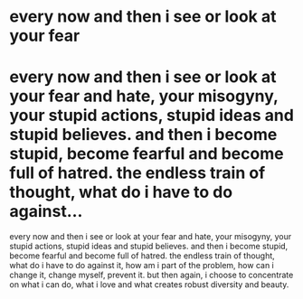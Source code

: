 # every now and then i see or look at your fear

# every now and then i see or look at your fear and hate, your misogyny, your stupid actions, stupid ideas and stupid believes. and then i become stupid, become fearful and become full of hatred. the endless train of thought, what do i have to do against…

every now and then i see or look at your fear and hate, your misogyny, your stupid actions, stupid ideas and stupid believes. and then i become stupid, become fearful and become full of hatred. the endless train of thought, what do i have to do against it, how am i part of the problem, how can i change it, change myself, prevent it. but then again, i choose to concentrate on what i can do, what i love and what creates robust diversity and beauty.
